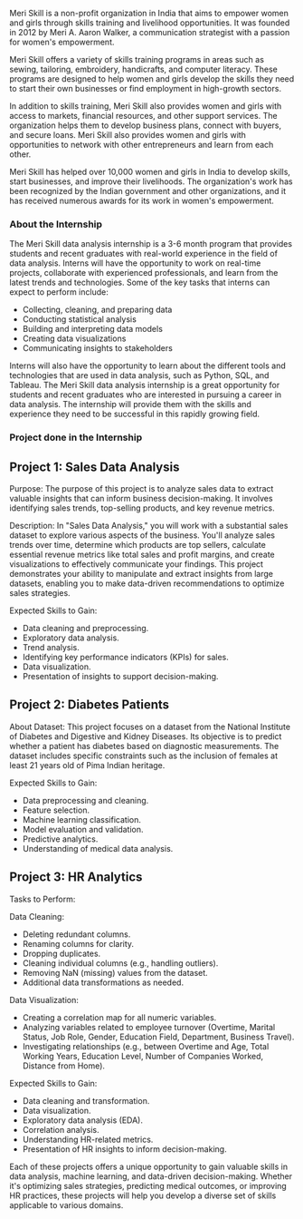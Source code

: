Meri Skill is a non-profit organization in India that aims to empower women and girls through skills training and livelihood opportunities. It was founded in 2012 by Meri A. Aaron Walker, a communication strategist with a passion for women's empowerment.

Meri Skill offers a variety of skills training programs in areas such as sewing, tailoring, embroidery, handicrafts, and computer literacy. These programs are designed to help women and girls develop the skills they need to start their own businesses or find employment in high-growth sectors.

In addition to skills training, Meri Skill also provides women and girls with access to markets, financial resources, and other support services. The organization helps them to develop business plans, connect with buyers, and secure loans. Meri Skill also provides women and girls with opportunities to network with other entrepreneurs and learn from each other.

Meri Skill has helped over 10,000 women and girls in India to develop skills, start businesses, and improve their livelihoods. The organization's work has been recognized by the Indian government and other organizations, and it has received numerous awards for its work in women's empowerment.

### About the Internship
The Meri Skill data analysis internship is a 3-6 month program that provides students and recent graduates with real-world experience in the field of data analysis. Interns will have the opportunity to work on real-time projects, collaborate with experienced professionals, and learn from the latest trends and technologies.
Some of the key tasks that interns can expect to perform include:

*	Collecting, cleaning, and preparing data
*	Conducting statistical analysis
*	Building and interpreting data models
*	Creating data visualizations
* Communicating insights to stakeholders

Interns will also have the opportunity to learn about the different tools and technologies that are used in data analysis, such as Python, SQL, and Tableau.
The Meri Skill data analysis internship is a great opportunity for students and recent graduates who are interested in pursuing a career in data analysis. The internship will provide them with the skills and experience they need to be successful in this rapidly growing field.

### Project done in the Internship

## Project 1: Sales Data Analysis

Purpose: The purpose of this project is to analyze sales data to extract valuable insights that can inform business decision-making. It involves identifying sales trends, top-selling products, and key revenue metrics.

Description: In "Sales Data Analysis," you will work with a substantial sales dataset to explore various aspects of the business. You'll analyze sales trends over time, determine which products are top sellers, calculate essential revenue metrics like total sales and profit margins, and create visualizations to effectively communicate your findings. This project demonstrates your ability to manipulate and extract insights from large datasets, enabling you to make data-driven recommendations to optimize sales strategies.

Expected Skills to Gain:

*	Data cleaning and preprocessing.
*	Exploratory data analysis.
*	Trend analysis.
*	Identifying key performance indicators (KPIs) for sales.
*	Data visualization.
*	Presentation of insights to support decision-making.

## Project 2: Diabetes Patients
About Dataset: This project focuses on a dataset from the National Institute of Diabetes and Digestive and Kidney Diseases. Its objective is to predict whether a patient has diabetes based on diagnostic measurements. The dataset includes specific constraints such as the inclusion of females at least 21 years old of Pima Indian heritage.

Expected Skills to Gain:

*	Data preprocessing and cleaning.
*	Feature selection.
*	Machine learning classification.
*	Model evaluation and validation.
*	Predictive analytics.
*	Understanding of medical data analysis.

## Project 3: HR Analytics

Tasks to Perform:

Data Cleaning:
*	Deleting redundant columns.
*	Renaming columns for clarity.
*	Dropping duplicates.
*	Cleaning individual columns (e.g., handling outliers).
*	Removing NaN (missing) values from the dataset.
*	Additional data transformations as needed.

Data Visualization:

*	Creating a correlation map for all numeric variables.
*	Analyzing variables related to employee turnover (Overtime, Marital Status, Job Role, Gender, Education Field, Department, Business Travel).
*	Investigating relationships (e.g., between Overtime and Age, Total Working Years, Education Level, Number of Companies Worked, Distance from Home).

Expected Skills to Gain:

*	Data cleaning and transformation.
*	Data visualization.
*	Exploratory data analysis (EDA).
*	Correlation analysis.
*	Understanding HR-related metrics.
*	Presentation of HR insights to inform decision-making.

Each of these projects offers a unique opportunity to gain valuable skills in data analysis, machine learning, and data-driven decision-making. Whether it's optimizing sales strategies, predicting medical outcomes, or improving HR practices, these projects will help you develop a diverse set of skills applicable to various domains.
